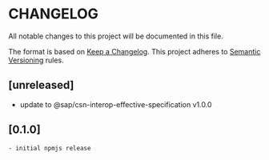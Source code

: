 # CHANGELOG

All notable changes to this project will be documented in this file.

The format is based on [Keep a Changelog](https://keepachangelog.com/en/1.0.0/).
This project adheres to [Semantic Versioning](https://semver.org/spec/v2.0.0.html) rules.

## [unreleased]

- update to @sap/csn-interop-effective-specification v1.0.0

## [0.1.0]

    - initial npmjs release
